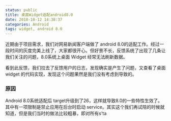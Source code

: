 ```yaml
---
status: public
title: 桌面Widget适配android8.0
date: 2018-10-12 14:38:37
categories: Android
tags: widget, android 8.0
---
```

近期由于项目需求，我们对网易新闻客户端做了 android 8.0的适配工作。经过一段时间的灰度完美上线了，大家都很开心。但好景不长，反馈系统了出现了几条让我们关注的问题，8.0系统上桌面 Widget 经常无法刷新数据。

看到此反馈，我们拉去了反馈用户的日志，发现确实是产生了问题，又查看了桌面 widget 的代码实现，发现这个问题果然是我们没有考虑到导致的。

### 原因

Android 8.0系统适配后 target升级到了26，这样就导致8.0的一些特性生效了。其中有一项限制是禁止应用在后台时启动 service。其实这个我们再试陪的时候就知道，但是我们当时的做法比较粗暴，即对所有s'ta